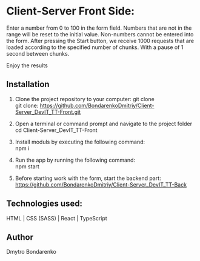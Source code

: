 # Client-Server Front Side:
Enter a number from 0 to 100 in the form field.
Numbers that are not in the range will be reset to the initial value.
Non-numbers cannot be entered into the form.
After pressing the Start button, we receive 1000 requests that are loaded according to the specified number of chunks.
With a pause of 1 second between chunks.

Enjoy the results
  
## Installation

1. Clone the project repository to your computer: git clone
    <br>
    git clone: https://github.com/BondarenkoDmitriy/Client-Server_DevIT_TT-Front.git

2. Open a terminal or command prompt and navigate to the project folder
    <br>
    cd Client-Server_DevIT_TT-Front

3. Install moduls by executing the following command:
    <br>
    npm i

4. Run the app by running the following command:
    <br>
    npm start
5. Before starting work with the form, start the backend part:
   <br>
   https://github.com/BondarenkoDmitriy/Client-Server_DevIT_TT-Back

## Technologies used:
  HTML | CSS (SASS) | React | TypeScript

## Author
  Dmytro Bondarenko

